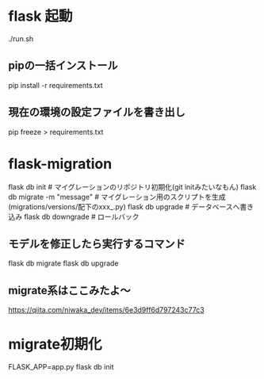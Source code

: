 # flask 起動
./run.sh

## pipの一括インストール
pip install -r requirements.txt

## 現在の環境の設定ファイルを書き出し
pip freeze > requirements.txt

# flask-migration
flask db init    # マイグレーションのリポジトリ初期化(git initみたいなもん)
flask db migrate -m "message" # マイグレーション用のスクリプトを生成(migrations/versions/配下のxxx_.py)
flask db upgrade # データベースへ書き込み
flask db downgrade # ロールバック

## モデルを修正したら実行するコマンド
flask db migrate
flask db upgrade

## migrate系はここみたよ～
https://qiita.com/niwaka_dev/items/6e3d9ff6d797243c77c3

# migrate初期化
FLASK_APP=app.py flask db init